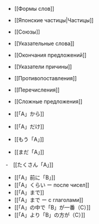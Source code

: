 
- [[Формы слов]]
- [[Японские частицы|Частицы]]
- [[Союзы]]
- [[Указательные слова]]
- [[Окончания предложений]]
- [[Указатели причины]]
- [[Противопоставления]]
- [[Перечисления]]
- [[Сложные предложения]]



- [[「A」から]]
- [[「A」だけ]]
- [[もう「A」]]
- [[まだ「A」]]


-　[[たくさん「A」]]
- [[「A」前に「B」]]
- [[「A」くらい ー после чисел]]
- [[「A」まで]]
- [[「A」まで ー с глаголами]]
- [[「A」の中で「B」が一番（C）]]
- [[「A」より「B」の方が（C）]]

